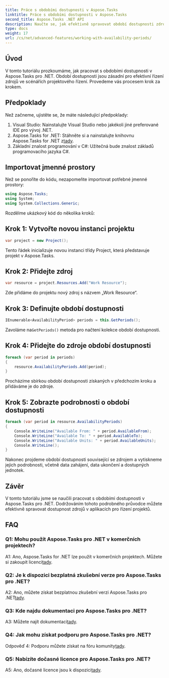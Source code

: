 ```yaml
---
title: Práce s obdobími dostupnosti v Aspose.Tasks
linktitle: Práce s obdobími dostupnosti v Aspose.Tasks
second_title: Aspose.Tasks .NET API
description: Naučte se, jak efektivně spravovat období dostupnosti zdrojů pomocí Aspose.Tasks for .NET. Tento kurz poskytuje podrobného průvodce pro práci s obdobími dostupnosti ve vašich projektech .NET.
type: docs
weight: 17
url: /cs/net/advanced-features/working-with-availability-periods/
---
```

## Úvod

V tomto tutoriálu prozkoumáme, jak pracovat s obdobími dostupnosti v Aspose.Tasks pro .NET. Období dostupnosti jsou zásadní pro efektivní řízení zdrojů ve scénářích projektového řízení. Provedeme vás procesem krok za krokem.

## Předpoklady

Než začneme, ujistěte se, že máte následující předpoklady:

1. Visual Studio: Nainstalujte Visual Studio nebo jakékoli jiné preferované IDE pro vývoj .NET.
2.  Aspose.Tasks for .NET: Stáhněte si a nainstalujte knihovnu Aspose.Tasks for .NET z[tady](https://releases.aspose.com/tasks/net/).
3. Základní znalost programování v C#: Užitečná bude znalost základů programovacího jazyka C#.

## Importovat jmenné prostory

Než se ponoříte do kódu, nezapomeňte importovat potřebné jmenné prostory:

```csharp
using Aspose.Tasks;
using System;
using System.Collections.Generic;


```

Rozdělme ukázkový kód do několika kroků:

## Krok 1: Vytvořte novou instanci projektu

```csharp
var project = new Project();
```

Tento řádek inicializuje novou instanci třídy Project, která představuje projekt v Aspose.Tasks.

## Krok 2: Přidejte zdroj

```csharp
var resource = project.Resources.Add("Work Resource");
```

Zde přidáme do projektu nový zdroj s názvem „Work Resource“.

## Krok 3: Definujte období dostupnosti

```csharp
IEnumerable<AvailabilityPeriod> periods = this.GetPeriods();
```

 Zavoláme na`GetPeriods()` metoda pro načtení kolekce období dostupnosti.

## Krok 4: Přidejte do zdroje období dostupnosti

```csharp
foreach (var period in periods)
{
    resource.AvailabilityPeriods.Add(period);
}
```

Procházíme sbírkou období dostupnosti získaných v předchozím kroku a přidáváme je do zdroje.

## Krok 5: Zobrazte podrobnosti o období dostupnosti

```csharp
foreach (var period in resource.AvailabilityPeriods)
{
    Console.WriteLine("Available From: " + period.AvailableFrom);
    Console.WriteLine("Available To: " + period.AvailableTo);
    Console.WriteLine("Available Units: " + period.AvailableUnits);
    Console.WriteLine();
}
```

Nakonec projdeme období dostupnosti související se zdrojem a vytiskneme jejich podrobnosti, včetně data zahájení, data ukončení a dostupných jednotek.

## Závěr

V tomto tutoriálu jsme se naučili pracovat s obdobími dostupnosti v Aspose.Tasks pro .NET. Dodržováním tohoto podrobného průvodce můžete efektivně spravovat dostupnost zdrojů v aplikacích pro řízení projektů.

## FAQ

### Q1: Mohu použít Aspose.Tasks pro .NET v komerčních projektech?

 A1: Ano, Aspose.Tasks for .NET lze použít v komerčních projektech. Můžete si zakoupit licenci[tady](https://purchase.aspose.com/buy).

### Q2: Je k dispozici bezplatná zkušební verze pro Aspose.Tasks pro .NET?

A2: Ano, můžete získat bezplatnou zkušební verzi Aspose.Tasks pro .NET[tady](https://releases.aspose.com/).

### Q3: Kde najdu dokumentaci pro Aspose.Tasks pro .NET?

 A3: Můžete najít dokumentaci[tady](https://reference.aspose.com/tasks/net/).

### Q4: Jak mohu získat podporu pro Aspose.Tasks pro .NET?

 Odpověď 4: Podporu můžete získat na fóru komunity[tady](https://forum.aspose.com/c/tasks/15).

### Q5: Nabízíte dočasné licence pro Aspose.Tasks pro .NET?

 A5: Ano, dočasné licence jsou k dispozici[tady](https://purchase.aspose.com/temporary-license/).